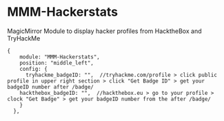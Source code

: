 # MMM-Hackerstats
MagicMirror Module to display hacker profiles from HacktheBox and TryHackMe


    {
        module: "MMM-Hackerstats",
        position: "middle_left",
        config: {
          tryhackme_badgeID: "",  //tryhackme.com/profile > click public profile in upper right section > click "Get Badge ID" > get your badgeID number after /badge/
        hackthebox_badgeID: "",  //hackthebox.eu > go to your profile > clock "Get Badge" > get your badgeID number from the after /badge/
        }
      },
